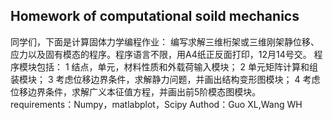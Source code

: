 
## Homework of computational soild mechanics 
同学们，下面是计算固体力学编程作业：
编写求解三维桁架或三维刚架静位移、应力以及固有模态的程序。程序语言不限，用A4纸正反面打印，12月14号交。
程序模块包括：
1 结点，单元，材料性质和外载荷输入模块；
2 单元矩阵计算和组装模块；
3 考虑位移边界条件，求解静力问题，并画出结构变形图模块；
4 考虑位移边界条件，求解广义本征值方程，并画出前5阶模态图模块。
requirements：Numpy，matlabplot，Scipy
Authod：Guo XL,Wang WH

